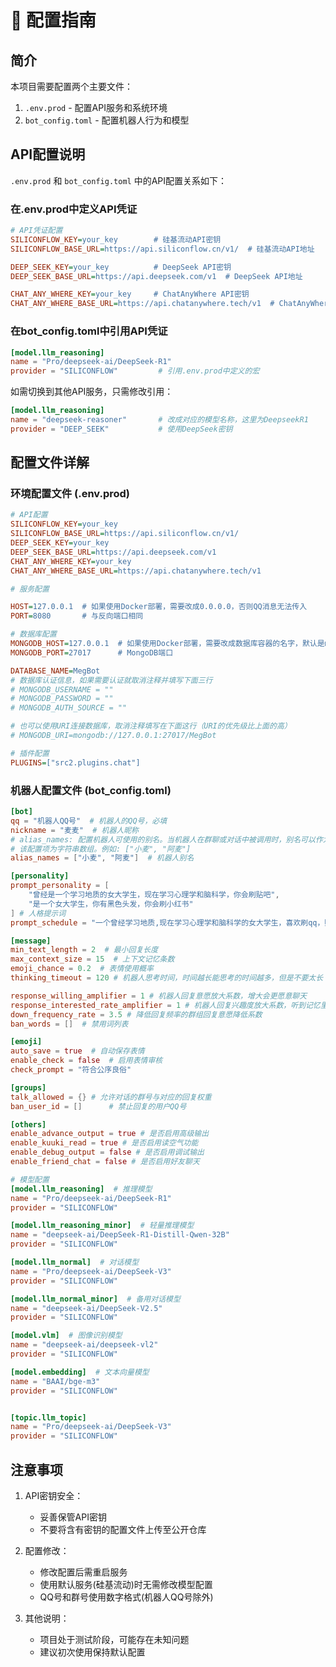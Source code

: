 # 🔧 配置指南

## 简介

本项目需要配置两个主要文件：

1. `.env.prod` - 配置API服务和系统环境
2. `bot_config.toml` - 配置机器人行为和模型

## API配置说明

`.env.prod` 和 `bot_config.toml` 中的API配置关系如下：

### 在.env.prod中定义API凭证

```ini
# API凭证配置
SILICONFLOW_KEY=your_key        # 硅基流动API密钥
SILICONFLOW_BASE_URL=https://api.siliconflow.cn/v1/  # 硅基流动API地址

DEEP_SEEK_KEY=your_key          # DeepSeek API密钥
DEEP_SEEK_BASE_URL=https://api.deepseek.com/v1  # DeepSeek API地址

CHAT_ANY_WHERE_KEY=your_key     # ChatAnyWhere API密钥
CHAT_ANY_WHERE_BASE_URL=https://api.chatanywhere.tech/v1  # ChatAnyWhere API地址
```

### 在bot_config.toml中引用API凭证

```toml
[model.llm_reasoning]
name = "Pro/deepseek-ai/DeepSeek-R1"
provider = "SILICONFLOW"         # 引用.env.prod中定义的宏
```

如需切换到其他API服务，只需修改引用：

```toml
[model.llm_reasoning]
name = "deepseek-reasoner"       # 改成对应的模型名称，这里为DeepseekR1
provider = "DEEP_SEEK"           # 使用DeepSeek密钥
```

## 配置文件详解

### 环境配置文件 (.env.prod)

```ini
# API配置
SILICONFLOW_KEY=your_key
SILICONFLOW_BASE_URL=https://api.siliconflow.cn/v1/
DEEP_SEEK_KEY=your_key
DEEP_SEEK_BASE_URL=https://api.deepseek.com/v1
CHAT_ANY_WHERE_KEY=your_key
CHAT_ANY_WHERE_BASE_URL=https://api.chatanywhere.tech/v1

# 服务配置

HOST=127.0.0.1  # 如果使用Docker部署，需要改成0.0.0.0，否则QQ消息无法传入
PORT=8080       # 与反向端口相同

# 数据库配置
MONGODB_HOST=127.0.0.1  # 如果使用Docker部署，需要改成数据库容器的名字，默认是mongodb
MONGODB_PORT=27017      # MongoDB端口

DATABASE_NAME=MegBot
# 数据库认证信息，如果需要认证就取消注释并填写下面三行
# MONGODB_USERNAME = ""
# MONGODB_PASSWORD = ""
# MONGODB_AUTH_SOURCE = ""

# 也可以使用URI连接数据库，取消注释填写在下面这行（URI的优先级比上面的高）
# MONGODB_URI=mongodb://127.0.0.1:27017/MegBot

# 插件配置
PLUGINS=["src2.plugins.chat"]
```

### 机器人配置文件 (bot_config.toml)

```toml
[bot]
qq = "机器人QQ号"  # 机器人的QQ号，必填
nickname = "麦麦"  # 机器人昵称
# alias_names: 配置机器人可使用的别名。当机器人在群聊或对话中被调用时，别名可以作为直接命令或提及机器人的关键字使用。
# 该配置项为字符串数组。例如: ["小麦", "阿麦"]
alias_names = ["小麦", "阿麦"]  # 机器人别名

[personality]
prompt_personality = [
    "曾经是一个学习地质的女大学生，现在学习心理学和脑科学，你会刷贴吧",
    "是一个女大学生，你有黑色头发，你会刷小红书"
] # 人格提示词
prompt_schedule = "一个曾经学习地质,现在学习心理学和脑科学的女大学生，喜欢刷qq，贴吧，知乎和小红书" # 日程生成提示词

[message]
min_text_length = 2  # 最小回复长度
max_context_size = 15  # 上下文记忆条数
emoji_chance = 0.2  # 表情使用概率
thinking_timeout = 120 # 机器人思考时间，时间越长能思考的时间越多，但是不要太长

response_willing_amplifier = 1 # 机器人回复意愿放大系数，增大会更愿意聊天
response_interested_rate_amplifier = 1 # 机器人回复兴趣度放大系数，听到记忆里的内容时意愿的放大系数
down_frequency_rate = 3.5 # 降低回复频率的群组回复意愿降低系数
ban_words = []  # 禁用词列表

[emoji]
auto_save = true  # 自动保存表情
enable_check = false  # 启用表情审核
check_prompt = "符合公序良俗"

[groups]
talk_allowed = {} # 允许对话的群号与对应的回复权重
ban_user_id = []      # 禁止回复的用户QQ号

[others]
enable_advance_output = true # 是否启用高级输出
enable_kuuki_read = true # 是否启用读空气功能
enable_debug_output = false # 是否启用调试输出
enable_friend_chat = false # 是否启用好友聊天

# 模型配置
[model.llm_reasoning]  # 推理模型
name = "Pro/deepseek-ai/DeepSeek-R1"
provider = "SILICONFLOW"

[model.llm_reasoning_minor]  # 轻量推理模型
name = "deepseek-ai/DeepSeek-R1-Distill-Qwen-32B"
provider = "SILICONFLOW"

[model.llm_normal]  # 对话模型
name = "Pro/deepseek-ai/DeepSeek-V3"
provider = "SILICONFLOW"

[model.llm_normal_minor]  # 备用对话模型
name = "deepseek-ai/DeepSeek-V2.5"
provider = "SILICONFLOW"

[model.vlm]  # 图像识别模型
name = "deepseek-ai/deepseek-vl2"
provider = "SILICONFLOW"

[model.embedding]  # 文本向量模型
name = "BAAI/bge-m3"
provider = "SILICONFLOW"


[topic.llm_topic]
name = "Pro/deepseek-ai/DeepSeek-V3"
provider = "SILICONFLOW"
```

## 注意事项

1. API密钥安全：
   - 妥善保管API密钥
   - 不要将含有密钥的配置文件上传至公开仓库

2. 配置修改：
   - 修改配置后需重启服务
   - 使用默认服务(硅基流动)时无需修改模型配置
   - QQ号和群号使用数字格式(机器人QQ号除外)

3. 其他说明：
   - 项目处于测试阶段，可能存在未知问题
   - 建议初次使用保持默认配置
